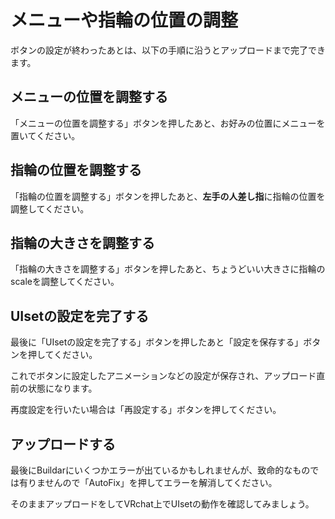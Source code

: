 # メニューや指輪の位置の調整

ボタンの設定が終わったあとは、以下の手順に沿うとアップロードまで完了できます。

## メニューの位置を調整する

「メニューの位置を調整する」ボタンを押したあと、お好みの位置にメニューを置いてください。

## 指輪の位置を調整する

「指輪の位置を調整する」ボタンを押したあと、**左手の人差し指**に指輪の位置を調整してください。
## 指輪の大きさを調整する

「指輪の大きさを調整する」ボタンを押したあと、ちょうどいい大きさに指輪のscaleを調整してください。


## UIsetの設定を完了する

最後に「UIsetの設定を完了する」ボタンを押したあと「設定を保存する」ボタンを押してください。

これでボタンに設定したアニメーションなどの設定が保存され、アップロード直前の状態になります。

再度設定を行いたい場合は「再設定する」ボタンを押してください。


## アップロードする

最後にBuildarにいくつかエラーが出ているかもしれませんが、致命的なものでは有りませんので「AutoFix」を押してエラーを解消してください。

そのままアップロードをしてVRchat上でUIsetの動作を確認してみましょう。